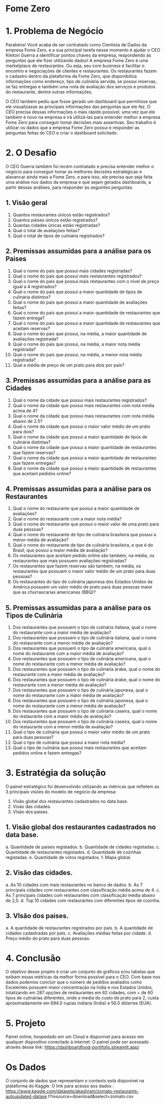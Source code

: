 # Fome Zero

# 1. Problema de Negócio

  Parabéns! Você acaba de ser contratado como Cientista de Dados da empresa
Fome Zero, e a sua principal tarefa nesse momento é ajudar o CEO Kleiton Guerra
a identificar pontos chaves da empresa, respondendo às perguntas que ele fizer
utilizando dados!
A empresa Fome Zero é uma marketplace de restaurantes. Ou seja, seu core
business é facilitar o encontro e negociações de clientes e restaurantes. Os
restaurantes fazem o cadastro dentro da plataforma da Fome Zero, que disponibiliza
informações como endereço, tipo de culinária servida, se possui reservas, se faz
entregas e também uma nota de avaliação dos serviços e produtos do restaurante,
dentre outras informações.

  O CEO também pediu que fosse gerado um dashboard que permitisse que ele
visualizasse as principais informações das perguntas que ele fez. O CEO precisa
dessas informações o mais rápido possível, uma vez que ele também é novo na
empresa e irá utilizá-las para entender melhor a empresa Fome Zero para conseguir
tomar decisões mais assertivas.
Seu trabalho é utilizar os dados que a empresa Fome Zero possui e responder as
perguntas feitas do CEO e criar o dashboard solicitado.

# 2. O Desafio

O CEO Guerra também foi recém contratado e precisa entender melhor o negócio
para conseguir tomar as melhores decisões estratégicas e alavancar ainda mais a
Fome Zero, e para isso, ele precisa que seja feita uma análise nos dados da
empresa e que sejam gerados dashboards, a partir dessas análises, para responder
às seguintes perguntas:

## 1. Visão geral

  1. Quantos restaurantes únicos estão registrados?
  2. Quantos países únicos estão registrados?
  3. Quantas cidades únicas estão registradas?
  4. Qual o total de avaliações feitas?
  5. Qual o total de tipos de culinária registrados?


## 2. Premissas assumidas para a análise para os Paises

  1. Qual o nome do país que possui mais cidades registradas?
  2. Qual o nome do país que possui mais restaurantes registrados?
  3. Qual o nome do país que possui mais restaurantes com o nível de preço igual a 4 registrados?
  4. Qual o nome do país que possui a maior quantidade de tipos de culinária distintos?
  5. Qual o nome do país que possui a maior quantidade de avaliações feitas?
  6. Qual o nome do país que possui a maior quantidade de restaurantes que fazem entrega?
  7. Qual o nome do país que possui a maior quantidade de restaurantes que aceitam
  reservas?
  8. Qual o nome do país que possui, na média, a maior quantidade de avaliações
  registrada?
  9. Qual o nome do país que possui, na média, a maior nota média registrada?
  10. Qual o nome do país que possui, na média, a menor nota média registrada?
  11. Qual a média de preço de um prato para dois por país?

## 3. Premissas assumidas para a análise para as Cidades

  1. Qual o nome da cidade que possui mais restaurantes registrados?
  2. Qual o nome da cidade que possui mais restaurantes com nota média acima de 4?
  3. Qual o nome da cidade que possui mais restaurantes com nota média abaixo de 2.5?
  4. Qual o nome da cidade que possui o maior valor médio de um prato para dois?
  5. Qual o nome da cidade que possui a maior quantidade de tipos de culinária
  distintas?
  6. Qual o nome da cidade que possui a maior quantidade de restaurantes que fazem
  reservas?
  7. Qual o nome da cidade que possui a maior quantidade de restaurantes que fazem
  entregas?
  8. Qual o nome da cidade que possui a maior quantidade de restaurantes que
  aceitam pedidos online?

## 4. Premissas assumidas para a análise para os Restaurantes

  1. Qual o nome do restaurante que possui a maior quantidade de avaliações?
  2. Qual o nome do restaurante com a maior nota média?
  3. Qual o nome do restaurante que possui o maior valor de uma prato para duas pessoas?
  4. Qual o nome do restaurante de tipo de culinária brasileira que possui a menor média de avaliação?
  5. Qual o nome do restaurante de tipo de culinária brasileira, e que é do Brasil, que possui a maior média de avaliação?
  6. Os restaurantes que aceitam pedido online são também, na média, os restaurantes que mais possuem avaliações registradas?
  7. Os restaurantes que fazem reservas são também, na média, os restaurantes que possuem o maior valor médio de um prato para duas pessoas?
  8. Os restaurantes do tipo de culinária japonesa dos Estados Unidos da América
  possuem um valor médio de prato para duas pessoas maior que as churrascarias
  americanas (BBQ)?

## 5. Premissas assumidas para a análise para os Tipos de Culinária

  1. Dos restaurantes que possuem o tipo de culinária italiana, qual o nome do restaurante com a maior média de avaliação?
  2. Dos restaurantes que possuem o tipo de culinária italiana, qual o nome do restaurante com a menor média de avaliação?
  3. Dos restaurantes que possuem o tipo de culinária americana, qual o nome do restaurante com a maior média de avaliação?
  4. Dos restaurantes que possuem o tipo de culinária americana, qual o nome do restaurante com a menor média de avaliação?
  5. Dos restaurantes que possuem o tipo de culinária árabe, qual o nome do restaurante com a maior média de avaliação?
  6. Dos restaurantes que possuem o tipo de culinária árabe, qual o nome do restaurante com a menor média de avaliação?
  7. Dos restaurantes que possuem o tipo de culinária japonesa, qual o nome do restaurante com a maior média de avaliação?
  8. Dos restaurantes que possuem o tipo de culinária japonesa, qual o nome do restaurante com a menor média de avaliação?
  9. Dos restaurantes que possuem o tipo de culinária caseira, qual o nome do restaurante com a maior média de avaliação?
  10. Dos restaurantes que possuem o tipo de culinária caseira, qual o nome do restaurante com a menor média de avaliação?
  11. Qual o tipo de culinária que possui o maior valor médio de um prato para duas pessoas?
  12. Qual o tipo de culinária que possui a maior nota média?
  13. Qual o tipo de culinária que possui mais restaurantes que aceitam pedidos
  online e fazem entregas?

# 3. Estratégia da solução

O painel estratégico foi desenvolvido utilizando as métricas que refletem
as 3 principais visões do modelo de negócio da empresa:

  1. Visão global dos restaurantes cadastrados no data base.
  2. Visão das cidades.
  3. VIsão dos paises.

## 1. Visão global dos restaurantes cadastrados no data base.

  a. Quantidade de paises registados.
  b. Quantidade de cidades registadas.
  c. Quantidade de restaurantes registados.
  d. Quantidade de cozinhas registadas.
  e. Quantidade de votos registados.
  f. Mapa global.

## 2. Visão das cidades.

  a. As 10 cidades com mais restaurantes no banco de dados.
  b. As 7 principais cidades com restaurantes com classificação média acima de 4.
  c. As 7 principais cidades com restaurantes com classificação média abaixo de 2,5.
  d. Top 10 cidades com restaurantes com diferentes tipos de cozinha.
  
## 3. VIsão dos paises.

  a. A quantidade de restaurantes registrados por país.
  b. A quantidade de cidades cadastradas por país.
  c. Avaliações médias feitas por cidade.
  d. Preço médio do prato para duas pessoas.

  
# 4. Conclusão

  O objetivo desse projeto é criar um conjunto de gráficos e/ou tabelas que exibam essas métricas da melhor forma possível para o CEO.
  Com base nos dados podemos concluir que o número de pedidos avaliados como Excelentes possuem maior concentração na India e nos Estados Unidos, totalizando em 287 opções de restaurantes em 62 cidades, com + de 60 tipos de culinárias diferentes, onde a media do custo de prato para 2, custa aproximadamente em 694.0 rupias indiana (India) e 56.0 dólarres (EUA).

# 5. Projeto

  Painel online, hospedado em um Cloud e disponível para acesso em qualquer dispositivo conectado à internet.
O painel pode ser acessado através desse link: https://dashboardfood-portifolio.streamlit.app/

# Os Dados

O conjunto de dados que representam o contexto está disponível na plataforma do
Kaggle. O link para acesso aos dados :
https://www.kaggle.com/datasets/akashram/zomato-restaurants-autoupdated-datase
t?resource=download&select=zomato.csv
